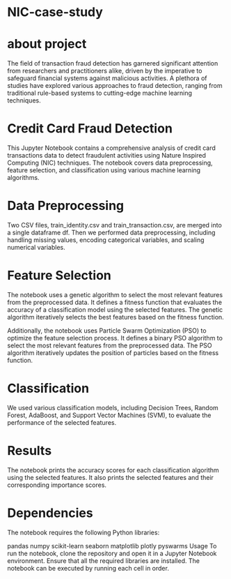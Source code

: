 # NIC-case-study


# about project 
The field of transaction fraud detection has garnered significant attention from researchers and practitioners alike, driven by the imperative to safeguard financial systems against malicious activities. A plethora of studies have explored various approaches to fraud detection, ranging from traditional rule-based systems to cutting-edge machine learning techniques. 

# Credit Card Fraud Detection
This Jupyter Notebook contains a comprehensive analysis of credit card transactions data to detect fraudulent activities using Nature Inspired Computing (NIC) techniques. The notebook covers data preprocessing, feature selection, and classification using various machine learning algorithms.

# Data Preprocessing
Two CSV files, train_identity.csv and train_transaction.csv, are merged  into a single dataframe df. Then we performed data preprocessing, including handling missing values, encoding categorical variables, and scaling numerical variables.

# Feature Selection
The notebook uses a genetic algorithm to select the most relevant features from the preprocessed data. It defines a fitness function that evaluates the accuracy of a classification model using the selected features. The genetic algorithm iteratively selects the best features based on the fitness function.

Additionally, the notebook uses Particle Swarm Optimization (PSO) to optimize the feature selection process. It defines a binary PSO algorithm to select the most relevant features from the preprocessed data. The PSO algorithm iteratively updates the position of particles based on the fitness function.

# Classification
We used various classification models, including Decision Trees, Random Forest, AdaBoost, and Support Vector Machines (SVM), to evaluate the performance of the selected features.
# Results
The notebook prints the accuracy scores for each classification algorithm using the selected features. It also prints the selected features and their corresponding importance scores.

# Dependencies
The notebook requires the following Python libraries:

pandas
numpy
scikit-learn
seaborn
matplotlib
plotly
pyswarms
Usage
To run the notebook, clone the repository and open it in a Jupyter Notebook environment. Ensure that all the required libraries are installed. The notebook can be executed by running each cell in order.
